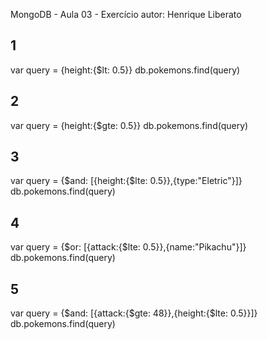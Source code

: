 MongoDB - Aula 03 - Exercício
autor: Henrique Liberato

## 1
var query = {height:{$lt: 0.5}}
db.pokemons.find(query)

## 2
var query = {height:{$gte: 0.5}}
db.pokemons.find(query)

## 3
var query = {$and: [{height:{$lte: 0.5}},{type:"Eletric"}]}
db.pokemons.find(query)

## 4
var query = {$or: [{attack:{$lte: 0.5}},{name:"Pikachu"}]}
db.pokemons.find(query)

## 5
var query = {$and: [{attack:{$gte: 48}},{height:{$lte: 0.5}}]}
db.pokemons.find(query)
